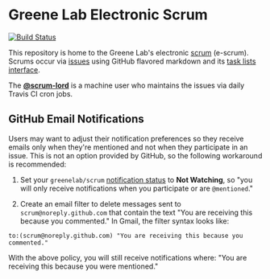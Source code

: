 # Greene Lab Electronic Scrum

[![Build Status](https://travis-ci.com/greenelab/scrum.svg?token=7FyZyp7bN9WxFnsviy1B&branch=master)](https://travis-ci.com/greenelab/scrum)

This repository is home to the Greene Lab's electronic [scrum](http://greenelab-onboarding.readthedocs.io/en/latest/communication.html?highlight=scrum) (e-scrum).
Scrums occur via [issues](https://github.com/greenelab/scrum/issues) using GitHub flavored markdown and its [task lists interface](https://github.com/blog/1375-task-lists-in-gfm-issues-pulls-comments).

The [**@scrum-lord**](https://github.com/scrum-lord) is a machine user who maintains the issues via daily Travis CI cron jobs.

## GitHub Email Notifications

Users may want to adjust their notification preferences so they receive emails only when they're mentioned and not when they participate in an issue.
This is not an option provided by GitHub, so the following workaround is recommended:

1. Set your `greenelab/scrum` [notification status](https://github.com/greenelab/scrum/subscription) to **Not Watching**,
  so "you will only receive notifications when you participate or are `@mentioned`."

2. Create an email filter to delete messages sent to `scrum@noreply.github.com` that contain the text "You are receiving this because you commented."
  In Gmail, the filter syntax looks like:

  ```
  to:(scrum@noreply.github.com) "You are receiving this because you commented."
  ```

With the above policy, you will still receive notifications where:
"You are receiving this because you were mentioned."
